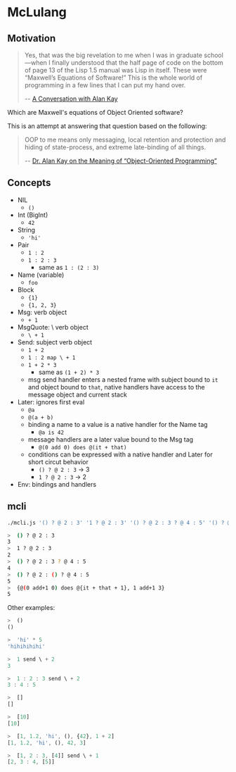 # McLulang

## Motivation

> Yes, that was the big revelation to me when I was in graduate school—when I finally understood that the half page of code on the bottom of page 13 of the Lisp 1.5 manual was Lisp in itself. These were “Maxwell’s Equations of Software!” This is the whole world of programming in a few lines that I can put my hand over. 
>
> -- [A Conversation with Alan Kay](https://queue.acm.org/detail.cfm?id=1039523)

Which are Maxwell's equations of Object Oriented software?

This is an attempt at answering that question based on the following:

> OOP to me means only messaging, local retention and protection and 
> hiding of state-process, and extreme late-binding of all things.
>
> -- [Dr. Alan Kay on the Meaning of “Object-Oriented Programming”](http://userpage.fu-berlin.de/~ram/pub/pub_jf47ht81Ht/doc_kay_oop_en)


## Concepts

- NIL
  - `()`
- Int (BigInt)
  - `42`
- String
  - `'hi'`
- Pair
  - `1 : 2`
  - `1 : 2 : 3`
    - same as `1 : (2 : 3)`
- Name (variable)
  - `foo`
- Block
  - `{1}`
  - `{1, 2, 3}`
- Msg: verb object
  - `+ 1`
- MsgQuote: \ verb object
  - `\ + 1`
- Send: subject verb object
  - `1 + 2`
  - `1 : 2 map \ + 1`
  - `1 + 2 * 3`
    - same as `(1 + 2) * 3`
  - msg send handler enters a nested frame with subject bound to `it` and object bound to `that`, native handlers have access to the message object and current stack
- Later: ignores first eval
  - `@a`
  - `@(a + b)`
  - binding a name to a value is a native handler for the Name tag
    - `@a is 42`
  - message handlers are a later value bound to the Msg tag
    - `@(0 add 0) does @(it + that)`
  - conditions can be expressed with a native handler and Later for short circut behavior
    - `() ? @ 2 : 3` -> 3
    - `1 ? @ 2 : 3` -> 2
- Env: bindings and handlers

## mcli

```sh
./mcli.js '() ? @ 2 : 3' '1 ? @ 2 : 3' '() ? @ 2 : 3 ? @ 4 : 5' '() ? @ 2 : () ? @ 4 : 5' '{@(0 add+1 0) does @{it + that + 1}, 1 add+1 3}'

>  () ? @ 2 : 3
3
>  1 ? @ 2 : 3
2
>  () ? @ 2 : 3 ? @ 4 : 5
4
>  () ? @ 2 : () ? @ 4 : 5
5
>  {@(0 add+1 0) does @{it + that + 1}, 1 add+1 3}
5
```

Other examples:

```js
>  ()
()

>  'hi' * 5
'hihihihihi'

>  1 send \ + 2
3

>  1 : 2 : 3 send \ + 2
3 : 4 : 5

>  []
[]

>  [10]
[10]

>  [1, 1.2, 'hi', (), {42}, 1 + 2]
[1, 1.2, 'hi', (), 42, 3]

>  [1, 2 : 3, [4]] send \ + 1
[2, 3 : 4, [5]]
```
